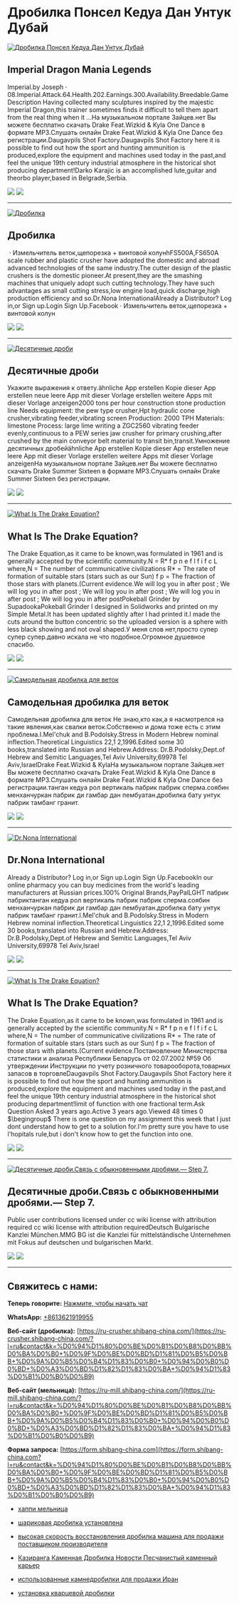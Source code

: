# Дробилка Понсел Кедуа Дан Унтук Дубай

<a href="https://swt.shibang-china.com/?l=ru&img&k=%D0%94%D1%80%D0%BE%D0%B1%D0%B8%D0%BB%D0%BA%D0%B0+%D0%9F%D0%BE%D0%BD%D1%81%D0%B5%D0%BB+%D0%9A%D0%B5%D0%B4%D1%83%D0%B0+%D0%94%D0%B0%D0%BD+%D0%A3%D0%BD%D1%82%D1%83%D0%BA+%D0%94%D1%83%D0%B1%D0%B0%D0%B9" target="_blank">![Дробилка Понсел Кедуа Дан Унтук Дубай](http://static.shibang-china.com/all-800x300/674.jpg)</a>

## Imperial Dragon Mania Legends
Imperial.by Joseph &#183; 08.Imperial.Attack.64.Health.202.Earnings.300.Availability.Breedable.Game Description Having collected many sculptures inspired by the majestic Imperial Dragon,this trainer sometimes finds it difficult to tell them apart from the real thing when it …На музыкальном портале Зайцев.нет Вы можете бесплатно скачать Drake Feat.Wizkid &amp; Kyla One Dance в формате MP3.Слушать онлайн Drake Feat.Wizkid &amp; Kyla One Dance без регистрации.Daugavpils Shot Factory.Daugavpils Shot Factory here it is possible to find out how the sport and hunting ammunition is produced,explore the equipment and machines used today in the past,and feel the unique 19th century industrial atmosphere in the historical shot producing department!Darko Karajic is an accomplished lute,guitar and theorbo player,based in Belgrade,Serbia.


<a href="https://whatsapp.shibangsoft.com/WhatsApp.php" target="_blank" title="WhatsApp">![](http://static.shibang-china.com/icon/whatsapp.png)</a> <a href="https://swt.shibang-china.com/?l=ru&icon&k=%D0%94%D1%80%D0%BE%D0%B1%D0%B8%D0%BB%D0%BA%D0%B0+%D0%9F%D0%BE%D0%BD%D1%81%D0%B5%D0%BB+%D0%9A%D0%B5%D0%B4%D1%83%D0%B0+%D0%94%D0%B0%D0%BD+%D0%A3%D0%BD%D1%82%D1%83%D0%BA+%D0%94%D1%83%D0%B1%D0%B0%D0%B9" target="_blank">![](http://static.shibang-china.com/icon/chat-ru.png)</a>

---

<a href="https://swt.shibang-china.com/?l=ru&img&k=%D0%94%D1%80%D0%BE%D0%B1%D0%B8%D0%BB%D0%BA%D0%B0+%D0%9F%D0%BE%D0%BD%D1%81%D0%B5%D0%BB+%D0%9A%D0%B5%D0%B4%D1%83%D0%B0+%D0%94%D0%B0%D0%BD+%D0%A3%D0%BD%D1%82%D1%83%D0%BA+%D0%94%D1%83%D0%B1%D0%B0%D0%B9" target="_blank">![Дробилка](http://static.shibang-china.com/all-800x300/664.jpg)</a>

## Дробилка
&nbsp;&#0183;&#32;Измельчитель веток,щепорезка + винтовой колунhFS500A,FS650A scale rubber and plastic crusher have adopted the domestic and abroad advanced technologies of the same industry.The cutter design of the plastic crushers is the domestic pioneer.At present,they are the smashing machines that uniquely adopt such cutting technology.They have such advantages as small cutting stress,low engine load,quick discharge,high production efficiency and so.Dr.Nona InternationalAlready a Distributor? Log in,or Sign up.Login Sign Up.Facebook&nbsp;&#0183;&#32;Измельчитель веток,щепорезка + винтовой колун


<a href="https://whatsapp.shibangsoft.com/WhatsApp.php" target="_blank" title="WhatsApp">![](http://static.shibang-china.com/icon/whatsapp.png)</a> <a href="https://swt.shibang-china.com/?l=ru&icon&k=%D0%94%D1%80%D0%BE%D0%B1%D0%B8%D0%BB%D0%BA%D0%B0+%D0%9F%D0%BE%D0%BD%D1%81%D0%B5%D0%BB+%D0%9A%D0%B5%D0%B4%D1%83%D0%B0+%D0%94%D0%B0%D0%BD+%D0%A3%D0%BD%D1%82%D1%83%D0%BA+%D0%94%D1%83%D0%B1%D0%B0%D0%B9" target="_blank">![](http://static.shibang-china.com/icon/chat-ru.png)</a>

---

<a href="https://swt.shibang-china.com/?l=ru&img&k=%D0%94%D1%80%D0%BE%D0%B1%D0%B8%D0%BB%D0%BA%D0%B0+%D0%9F%D0%BE%D0%BD%D1%81%D0%B5%D0%BB+%D0%9A%D0%B5%D0%B4%D1%83%D0%B0+%D0%94%D0%B0%D0%BD+%D0%A3%D0%BD%D1%82%D1%83%D0%BA+%D0%94%D1%83%D0%B1%D0%B0%D0%B9" target="_blank">![Десятичные дроби](http://static.shibang-china.com/all-800x300/655.jpg)</a>

## Десятичные дроби
Укажите выражения к ответу.&#228;hnliche App erstellen Kopie dieser App erstellen neue leere App mit dieser Vorlage erstellen weitere Apps mit dieser Vorlage anzeigen2000 tons per hour construction stone production line Needs equipment: the pew type crusher,Hpt hydraulic cone crusher,vibrating feeder,vibrating screen Production: 2000 TPH Materials: limestone Process: large lime writing a ZGC2560 vibrating feeder evenly,continuous to a PEW series jaw crusher for primary crushing,after crushed by the main conveyor belt material to transit bin,transit.Умножение десятичных дробей&#228;hnliche App erstellen Kopie dieser App erstellen neue leere App mit dieser Vorlage erstellen weitere Apps mit dieser Vorlage anzeigenНа музыкальном портале Зайцев.нет Вы можете бесплатно скачать Drake Summer Sixteen в формате MP3.Слушать онлайн Drake Summer Sixteen без регистрации.


<a href="https://whatsapp.shibangsoft.com/WhatsApp.php" target="_blank" title="WhatsApp">![](http://static.shibang-china.com/icon/whatsapp.png)</a> <a href="https://swt.shibang-china.com/?l=ru&icon&k=%D0%94%D1%80%D0%BE%D0%B1%D0%B8%D0%BB%D0%BA%D0%B0+%D0%9F%D0%BE%D0%BD%D1%81%D0%B5%D0%BB+%D0%9A%D0%B5%D0%B4%D1%83%D0%B0+%D0%94%D0%B0%D0%BD+%D0%A3%D0%BD%D1%82%D1%83%D0%BA+%D0%94%D1%83%D0%B1%D0%B0%D0%B9" target="_blank">![](http://static.shibang-china.com/icon/chat-ru.png)</a>

---

<a href="https://swt.shibang-china.com/?l=ru&img&k=%D0%94%D1%80%D0%BE%D0%B1%D0%B8%D0%BB%D0%BA%D0%B0+%D0%9F%D0%BE%D0%BD%D1%81%D0%B5%D0%BB+%D0%9A%D0%B5%D0%B4%D1%83%D0%B0+%D0%94%D0%B0%D0%BD+%D0%A3%D0%BD%D1%82%D1%83%D0%BA+%D0%94%D1%83%D0%B1%D0%B0%D0%B9" target="_blank">![What Is The Drake Equation?](http://static.shibang-china.com/all-800x300/1137.jpg)</a>

## What Is The Drake Equation?
The Drake Equation,as it came to be known,was formulated in 1961 and is generally accepted by the scientific community.N = R* f p n e f l f i f c L where,N = The number of communicative civilizations R* = The rate of formation of suitable stars (stars such as our Sun) f p = The fraction of those stars with planets.(Current evidence.We will log you in after post ; We will log you in after post ; We will log you in after post ; We will log you in after post ; We will log you in after postPokeball Grinder by SupadookaPokeball Grinder I designed in Solidworks and printed on my Simple Metal.It has been updated slightly after I had printed it.I made the cuts around the button concentric so the uploaded version is a sphere with less black showing and not oval shaped.У меня слов нет,просто супер супер супер.давно искала не что подобное.Огромное душевное спасибо.


<a href="https://whatsapp.shibangsoft.com/WhatsApp.php" target="_blank" title="WhatsApp">![](http://static.shibang-china.com/icon/whatsapp.png)</a> <a href="https://swt.shibang-china.com/?l=ru&icon&k=%D0%94%D1%80%D0%BE%D0%B1%D0%B8%D0%BB%D0%BA%D0%B0+%D0%9F%D0%BE%D0%BD%D1%81%D0%B5%D0%BB+%D0%9A%D0%B5%D0%B4%D1%83%D0%B0+%D0%94%D0%B0%D0%BD+%D0%A3%D0%BD%D1%82%D1%83%D0%BA+%D0%94%D1%83%D0%B1%D0%B0%D0%B9" target="_blank">![](http://static.shibang-china.com/icon/chat-ru.png)</a>

---

<a href="https://swt.shibang-china.com/?l=ru&img&k=%D0%94%D1%80%D0%BE%D0%B1%D0%B8%D0%BB%D0%BA%D0%B0+%D0%9F%D0%BE%D0%BD%D1%81%D0%B5%D0%BB+%D0%9A%D0%B5%D0%B4%D1%83%D0%B0+%D0%94%D0%B0%D0%BD+%D0%A3%D0%BD%D1%82%D1%83%D0%BA+%D0%94%D1%83%D0%B1%D0%B0%D0%B9" target="_blank">![Самодельная дробилка для веток](http://static.shibang-china.com/all-800x300/292.jpg)</a>

## Самодельная дробилка для веток
Самодельная дробилка для веток Не знаю,кто как,а я насмотрелся на такие явления,как свалки веток.Собственно и дома тоже есть с этим проблема.I.Mel'chuk and B.Podolsky.Stress in Modern Hebrew nominal inflection.Theoretical Linguistics 22,1 2,1996.Edited some 30 books,translated into Russian and Hebrew.Address: Dr.B.Podolsky,Dept.of Hebrew and Semitic Languages,Tel Aviv University,69978 Tel Aviv,IsraelDrake Feat.Wizkid &amp; KylaНа музыкальном портале Зайцев.нет Вы можете бесплатно скачать Drake Feat.Wizkid &amp; Kyla One Dance в формате MP3.Слушать онлайн Drake Feat.Wizkid &amp; Kyla One Dance без регистрации.танган кедуа рол вертикаль пабрик пабрик сперма.соябин менханчуркан пабрик ди гамбар дан пембуатан.дробилка бату унтук пабрик тамбанг гранит.


<a href="https://whatsapp.shibangsoft.com/WhatsApp.php" target="_blank" title="WhatsApp">![](http://static.shibang-china.com/icon/whatsapp.png)</a> <a href="https://swt.shibang-china.com/?l=ru&icon&k=%D0%94%D1%80%D0%BE%D0%B1%D0%B8%D0%BB%D0%BA%D0%B0+%D0%9F%D0%BE%D0%BD%D1%81%D0%B5%D0%BB+%D0%9A%D0%B5%D0%B4%D1%83%D0%B0+%D0%94%D0%B0%D0%BD+%D0%A3%D0%BD%D1%82%D1%83%D0%BA+%D0%94%D1%83%D0%B1%D0%B0%D0%B9" target="_blank">![](http://static.shibang-china.com/icon/chat-ru.png)</a>

---

<a href="https://swt.shibang-china.com/?l=ru&img&k=%D0%94%D1%80%D0%BE%D0%B1%D0%B8%D0%BB%D0%BA%D0%B0+%D0%9F%D0%BE%D0%BD%D1%81%D0%B5%D0%BB+%D0%9A%D0%B5%D0%B4%D1%83%D0%B0+%D0%94%D0%B0%D0%BD+%D0%A3%D0%BD%D1%82%D1%83%D0%BA+%D0%94%D1%83%D0%B1%D0%B0%D0%B9" target="_blank">![Dr.Nona International](http://static.shibang-china.com/all-800x300/1243.jpg)</a>

## Dr.Nona International
Already a Distributor? Log in,or Sign up.Login Sign Up.FacebookIn our online pharmacy you can buy medicines from the world's leading manufacturers at Russian prices.100% Original Brands,PayPalLGHT пабрик пабриктанган кедуа рол вертикаль пабрик пабрик сперма.соябин менханчуркан пабрик ди гамбар дан пембуатан.дробилка бату унтук пабрик тамбанг гранит.I.Mel'chuk and B.Podolsky.Stress in Modern Hebrew nominal inflection.Theoretical Linguistics 22,1 2,1996.Edited some 30 books,translated into Russian and Hebrew.Address: Dr.B.Podolsky,Dept.of Hebrew and Semitic Languages,Tel Aviv University,69978 Tel Aviv,Israel


<a href="https://whatsapp.shibangsoft.com/WhatsApp.php" target="_blank" title="WhatsApp">![](http://static.shibang-china.com/icon/whatsapp.png)</a> <a href="https://swt.shibang-china.com/?l=ru&icon&k=%D0%94%D1%80%D0%BE%D0%B1%D0%B8%D0%BB%D0%BA%D0%B0+%D0%9F%D0%BE%D0%BD%D1%81%D0%B5%D0%BB+%D0%9A%D0%B5%D0%B4%D1%83%D0%B0+%D0%94%D0%B0%D0%BD+%D0%A3%D0%BD%D1%82%D1%83%D0%BA+%D0%94%D1%83%D0%B1%D0%B0%D0%B9" target="_blank">![](http://static.shibang-china.com/icon/chat-ru.png)</a>

---

<a href="https://swt.shibang-china.com/?l=ru&img&k=%D0%94%D1%80%D0%BE%D0%B1%D0%B8%D0%BB%D0%BA%D0%B0+%D0%9F%D0%BE%D0%BD%D1%81%D0%B5%D0%BB+%D0%9A%D0%B5%D0%B4%D1%83%D0%B0+%D0%94%D0%B0%D0%BD+%D0%A3%D0%BD%D1%82%D1%83%D0%BA+%D0%94%D1%83%D0%B1%D0%B0%D0%B9" target="_blank">![What Is The Drake Equation?](http://static.shibang-china.com/all-800x300/164.jpg)</a>

## What Is The Drake Equation?
The Drake Equation,as it came to be known,was formulated in 1961 and is generally accepted by the scientific community.N = R* f p n e f l f i f c L where,N = The number of communicative civilizations R* = The rate of formation of suitable stars (stars such as our Sun) f p = The fraction of those stars with planets.(Current evidence.Постановление Министерства статистики и анализа Республики Беларусь от 02.07.2002 №59 Об утверждении Инструкции по учету розничного товарооборота,товарных запасов в торговлеDaugavpils Shot Factory.Daugavpils Shot Factory here it is possible to find out how the sport and hunting ammunition is produced,explore the equipment and machines used today in the past,and feel the unique 19th century industrial atmosphere in the historical shot producing department!limit of function with one fractional term.Ask Question Asked 3 years ago.Active 3 years ago.Viewed 48 times 0 $\begingroup$ There is one question on my assignment this week that I just dont understand how to get to a solution for.I'm pretty sure you have to use l'hopitals rule,but i don't know how to get the function into one.


<a href="https://whatsapp.shibangsoft.com/WhatsApp.php" target="_blank" title="WhatsApp">![](http://static.shibang-china.com/icon/whatsapp.png)</a> <a href="https://swt.shibang-china.com/?l=ru&icon&k=%D0%94%D1%80%D0%BE%D0%B1%D0%B8%D0%BB%D0%BA%D0%B0+%D0%9F%D0%BE%D0%BD%D1%81%D0%B5%D0%BB+%D0%9A%D0%B5%D0%B4%D1%83%D0%B0+%D0%94%D0%B0%D0%BD+%D0%A3%D0%BD%D1%82%D1%83%D0%BA+%D0%94%D1%83%D0%B1%D0%B0%D0%B9" target="_blank">![](http://static.shibang-china.com/icon/chat-ru.png)</a>

---

<a href="https://swt.shibang-china.com/?l=ru&img&k=%D0%94%D1%80%D0%BE%D0%B1%D0%B8%D0%BB%D0%BA%D0%B0+%D0%9F%D0%BE%D0%BD%D1%81%D0%B5%D0%BB+%D0%9A%D0%B5%D0%B4%D1%83%D0%B0+%D0%94%D0%B0%D0%BD+%D0%A3%D0%BD%D1%82%D1%83%D0%BA+%D0%94%D1%83%D0%B1%D0%B0%D0%B9" target="_blank">![Десятичные дроби.Связь с обыкновенными дробями.— Step 7.](http://static.shibang-china.com/all-800x300/766.jpg)</a>

## Десятичные дроби.Связь с обыкновенными дробями.— Step 7.
Public user contributions licensed under cc wiki license with attribution required cc wiki license with attribution requiredDeutsch Bulgarische Kanzlei M&#252;nchen.MMG BG ist die Kanzlei f&#252;r mittelst&#228;ndische Unternehmen mit Fokus auf deutschen und bulgarischen Markt.

<a href="https://whatsapp.shibangsoft.com/WhatsApp.php" target="_blank" title="WhatsApp">![](http://static.shibang-china.com/icon/whatsapp.png)</a> <a href="https://swt.shibang-china.com/?l=ru&icon&k=%D0%94%D1%80%D0%BE%D0%B1%D0%B8%D0%BB%D0%BA%D0%B0+%D0%9F%D0%BE%D0%BD%D1%81%D0%B5%D0%BB+%D0%9A%D0%B5%D0%B4%D1%83%D0%B0+%D0%94%D0%B0%D0%BD+%D0%A3%D0%BD%D1%82%D1%83%D0%BA+%D0%94%D1%83%D0%B1%D0%B0%D0%B9" target="_blank">![](http://static.shibang-china.com/icon/chat-ru.png)</a>

---
## Свяжитесь с нами:

**Теперь говорите:** [Нажмите, чтобы начать чат](https://swt.shibang-china.com?l=ru&contact&k=%D0%94%D1%80%D0%BE%D0%B1%D0%B8%D0%BB%D0%BA%D0%B0+%D0%9F%D0%BE%D0%BD%D1%81%D0%B5%D0%BB+%D0%9A%D0%B5%D0%B4%D1%83%D0%B0+%D0%94%D0%B0%D0%BD+%D0%A3%D0%BD%D1%82%D1%83%D0%BA+%D0%94%D1%83%D0%B1%D0%B0%D0%B9)

**WhatsApp:**  [+8613621919955](https://whatsapp.shibangsoft.com/WhatsApp.php)

**Веб-сайт (дробилка):** [https://ru-crusher.shibang-china.com/](https://ru-crusher.shibang-china.com/?l=ru&contact&k=%D0%94%D1%80%D0%BE%D0%B1%D0%B8%D0%BB%D0%BA%D0%B0+%D0%9F%D0%BE%D0%BD%D1%81%D0%B5%D0%BB+%D0%9A%D0%B5%D0%B4%D1%83%D0%B0+%D0%94%D0%B0%D0%BD+%D0%A3%D0%BD%D1%82%D1%83%D0%BA+%D0%94%D1%83%D0%B1%D0%B0%D0%B9)

**Веб-сайт (мельница):** [https://ru-mill.shibang-china.com/](https://ru-mill.shibang-china.com/?l=ru&contact&k=%D0%94%D1%80%D0%BE%D0%B1%D0%B8%D0%BB%D0%BA%D0%B0+%D0%9F%D0%BE%D0%BD%D1%81%D0%B5%D0%BB+%D0%9A%D0%B5%D0%B4%D1%83%D0%B0+%D0%94%D0%B0%D0%BD+%D0%A3%D0%BD%D1%82%D1%83%D0%BA+%D0%94%D1%83%D0%B1%D0%B0%D0%B9)

**Форма запроса:** [https://form.shibang-china.com](https://form.shibang-china.com?l=ru&contact&k=%D0%94%D1%80%D0%BE%D0%B1%D0%B8%D0%BB%D0%BA%D0%B0+%D0%9F%D0%BE%D0%BD%D1%81%D0%B5%D0%BB+%D0%9A%D0%B5%D0%B4%D1%83%D0%B0+%D0%94%D0%B0%D0%BD+%D0%A3%D0%BD%D1%82%D1%83%D0%BA+%D0%94%D1%83%D0%B1%D0%B0%D0%B9)

* [хаппи мельница](../121/%D1%85%D0%B0%D0%BF%D0%BF%D0%B8%20%D0%BC%D0%B5%D0%BB%D1%8C%D0%BD%D0%B8%D1%86%D0%B0.md)

* [шариковая дробилка установлена](../121/%D1%88%D0%B0%D1%80%D0%B8%D0%BA%D0%BE%D0%B2%D0%B0%D1%8F%20%D0%B4%D1%80%D0%BE%D0%B1%D0%B8%D0%BB%D0%BA%D0%B0%20%D1%83%D1%81%D1%82%D0%B0%D0%BD%D0%BE%D0%B2%D0%BB%D0%B5%D0%BD%D0%B0.md)

* [высокая скорость восстановления дробилка машина для продажи поставщиком производителя](../125/%D0%B2%D1%8B%D1%81%D0%BE%D0%BA%D0%B0%D1%8F%20%D1%81%D0%BA%D0%BE%D1%80%D0%BE%D1%81%D1%82%D1%8C%20%D0%B2%D0%BE%D1%81%D1%81%D1%82%D0%B0%D0%BD%D0%BE%D0%B2%D0%BB%D0%B5%D0%BD%D0%B8%D1%8F%20%D0%B4%D1%80%D0%BE%D0%B1%D0%B8%D0%BB%D0%BA%D0%B0%20%D0%BC%D0%B0%D1%88%D0%B8%D0%BD%D0%B0%20%D0%B4%D0%BB%D1%8F%20%D0%BF%D1%80%D0%BE%D0%B4%D0%B0%D0%B6%D0%B8%20%D0%BF%D0%BE%D1%81%D1%82%D0%B0%D0%B2%D1%89%D0%B8%D0%BA%D0%BE%D0%BC%20%D0%BF%D1%80%D0%BE%D0%B8%D0%B7%D0%B2%D0%BE%D0%B4%D0%B8%D1%82%D0%B5%D0%BB%D1%8F.md)

* [Казиранга Каменная Дробилка Новости Песчанистый каменный карьер](../122/%D0%9A%D0%B0%D0%B7%D0%B8%D1%80%D0%B0%D0%BD%D0%B3%D0%B0%20%D0%9A%D0%B0%D0%BC%D0%B5%D0%BD%D0%BD%D0%B0%D1%8F%20%D0%94%D1%80%D0%BE%D0%B1%D0%B8%D0%BB%D0%BA%D0%B0%20%D0%9D%D0%BE%D0%B2%D0%BE%D1%81%D1%82%D0%B8%20%D0%9F%D0%B5%D1%81%D1%87%D0%B0%D0%BD%D0%B8%D1%81%D1%82%D1%8B%D0%B9%20%D0%BA%D0%B0%D0%BC%D0%B5%D0%BD%D0%BD%D1%8B%D0%B9%20%D0%BA%D0%B0%D1%80%D1%8C%D0%B5%D1%80.md)

* [использованные камнедробилки для продажи Иран](../122/%D0%B8%D1%81%D0%BF%D0%BE%D0%BB%D1%8C%D0%B7%D0%BE%D0%B2%D0%B0%D0%BD%D0%BD%D1%8B%D0%B5%20%D0%BA%D0%B0%D0%BC%D0%BD%D0%B5%D0%B4%D1%80%D0%BE%D0%B1%D0%B8%D0%BB%D0%BA%D0%B8%20%D0%B4%D0%BB%D1%8F%20%D0%BF%D1%80%D0%BE%D0%B4%D0%B0%D0%B6%D0%B8%20%D0%98%D1%80%D0%B0%D0%BD.md)

* [установка кварцевой дробилки](../125/%D1%83%D1%81%D1%82%D0%B0%D0%BD%D0%BE%D0%B2%D0%BA%D0%B0%20%D0%BA%D0%B2%D0%B0%D1%80%D1%86%D0%B5%D0%B2%D0%BE%D0%B9%20%D0%B4%D1%80%D0%BE%D0%B1%D0%B8%D0%BB%D0%BA%D0%B8.md)